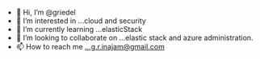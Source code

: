 - 👋 Hi, I’m @griedel
- 👀 I’m interested in ...cloud and security
- 🌱 I’m currently learning ...elasticStack
- 💞️ I’m looking to collaborate on ...elastic stack and azure administration. 
- 📫 How to reach me ...g.r.inajam@gmail.com

<!---
griedel/griedel is a ✨ special ✨ repository because its `README.md` (this file) appears on your GitHub profile.
You can click the Preview link to take a look at your changes.
--->
